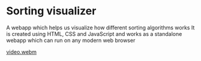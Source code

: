# Sorting visualizer
A webapp which helps us visualize how different sorting algorithms works
It is created using HTML, CSS and JavaScript and works as a standalone webapp which can run on any modern web browser

[video.webm](https://github.com/Rishab49/sorting_visualizer/assets/25582966/c5944eee-772d-4265-88f6-401b513f7644)

